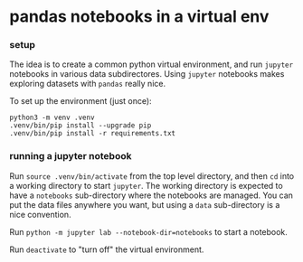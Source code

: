 # pandas notebooks in a virtual env

### setup

The idea is to create a common python virtual environment, and run `jupyter` notebooks
in various data subdirectores.
Using `jupyter` notebooks makes exploring datasets with `pandas` really nice.

To set up the environment (just once):

```
python3 -m venv .venv
.venv/bin/pip install --upgrade pip
.venv/bin/pip install -r requirements.txt
```

### running a jupyter notebook

Run `source .venv/bin/activate` from the top level directory,
and then `cd` into a working directory to start `jupyter`. The working directory is expected to have a `notebooks` sub-directory where the notebooks are managed. You can put the data files anywhere you want, but using a `data` sub-directory is a nice convention.

Run `python -m jupyter lab --notebook-dir=notebooks` to start a notebook.

Run `deactivate` to "turn off" the virtual environment.